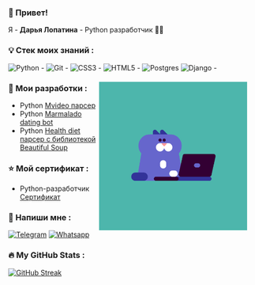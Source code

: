 ### 🤚 Привет!
Я - <b>Дарья Лопатина</b> - Python разработчик 👩‍💻

### 💡 Стек моих знаний :
![Python - ](https://img.shields.io/badge/python-3670A0?style=for-the-badge&logo=python&logoColor=ffdd54)
![Git - ](https://img.shields.io/badge/git-%23F05033.svg?style=for-the-badge&logo=git&logoColor=FFDAB9)
![CSS3 - ](https://img.shields.io/badge/css3-%231572B6.svg?style=for-the-badge&logo=css3&logoColor=ADD8E6)
![HTML5 - ](https://img.shields.io/badge/html5-%23E34F26.svg?style=for-the-badge&logo=html5&logoColor=FFDAB9)
![Postgres](https://img.shields.io/badge/postgres-%23316192.svg?style=for-the-badge&logo=postgresql&logoColor=E0FFFF)
![Django - ](https://img.shields.io/badge/django-%23092E20.svg?style=for-the-badge&logo=django&logoColor=8FBC8F)
<div style="margin: 20px"><img align="right" alt="GIF" src="https://github.com/pythonistka/pythonistka/blob/master/cat.gif" width="300" height="300"  /></div>

### 📒 Мои разработки :
- Python [Mvideo парсер](https://github.com/pythonistka/parsingMvideo)
- Python [Marmalado dating bot](https://github.com/pythonistka/VKinder_Marmalado)
- Python [Health diet парсер с библиотекой Beautiful Soup](https://github.com/pythonistka/VKinder_Marmalado)

### ⭐ Мой сертификат :
- Python-разработчик [Сертификат](https://github.com/pythonistka/pythonistka/commit/fc077390cec7dffca1e791102fba66f1c1310da9)

### 📩 Напиши мне :
[![Telegram](https://img.shields.io/badge/Telegram-2CA5E0?style=for-the-badge&logo=telegram&logoColor=white)](https://t.me/wonder_dara)
[![Whatsapp](https://img.shields.io/badge/Whatsapp-4db6ac?style=for-the-badge&logo=whatsapp&logoColor=white)](https://wa.me/89119091575)

### :fire: My GitHub Stats :
[![GitHub Streak](http://github-readme-streak-stats.herokuapp.com?user=pythonistka&theme=tokyonight_duo)](https://git.io/streak-stats)


